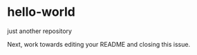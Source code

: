 # hello-world
just another repository

Next, work towards editing your README and closing this issue.
